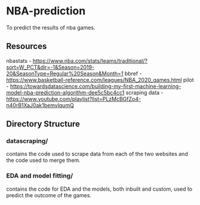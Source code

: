 # NBA-prediction

To predict the results of nba games.

## Resources 

nbastats - https://www.nba.com/stats/teams/traditional/?sort=W_PCT&dir=-1&Season=2019-20&SeasonType=Regular%20Season&Month=1
bbref - https://www.basketball-reference.com/leagues/NBA_2020_games.html
pilot - https://towardsdatascience.com/building-my-first-machine-learning-model-nba-prediction-algorithm-dee5c5bc4cc1
scraping data - https://www.youtube.com/playlist?list=PLzMcBGfZo4-n40rB1XaJ0ak1bemvlqumQ

## Directory Structure

### datascraping/ 
contains the code used to scrape data from each of the two websites and the code used to merge them.

### EDA and model fitting/
contains the code for EDA and the models, both inbuilt and custom, used to predict the outcome of the games.